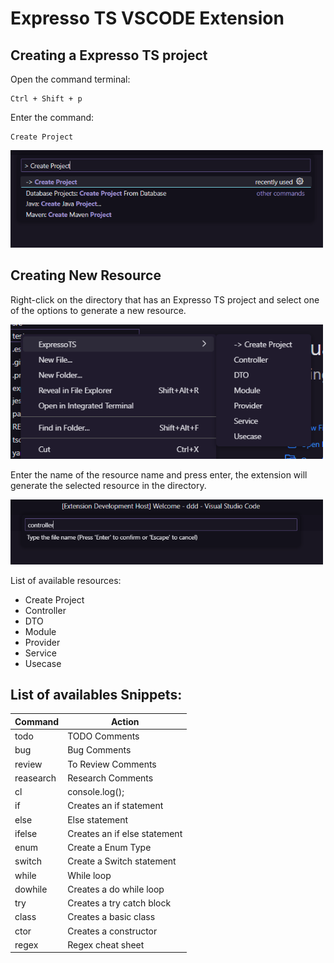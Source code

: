 # Expresso TS VSCODE Extension

## Creating a Expresso TS project

Open the command terminal:

```
Ctrl + Shift + p
```

Enter the command:

```
Create Project
```
<img src="./public/createProject.png" alt="Command create project" width="500">

## Creating New Resource

Right-click on the directory that has an Expresso TS project and select one of the options to generate a new resource.

<img src="./public/createResources1.png" alt="Command create project" width="500">

Enter the name of the resource name and press enter, the extension will generate the selected resource in the directory.

<img src="./public/createResources.png" alt="Command create project" width="500">


List of available resources:
- Create Project
- Controller
- DTO
- Module
- Provider
- Service
- Usecase

## List of availables Snippets:

| Command | Action |
| --- | --- |
| todo | TODO Comments |
| bug | Bug Comments |
| review | To Review Comments |
| reasearch | Research Comments |
| cl | console.log(); |
| if | Creates an if statement |
| else | Else statement |
| ifelse | Creates an if else statement |
| enum | Create a Enum Type |
| switch | Create a Switch statement |
| while | While loop |
| dowhile | Creates a do while loop |
| try | Creates a try catch block |
| class | Creates a basic class |
| ctor | Creates a constructor |
| regex | Regex cheat sheet |